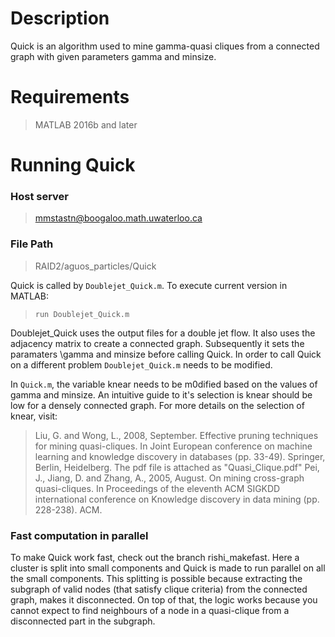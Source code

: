 # Description

Quick is an algorithm used to mine gamma-quasi cliques from a connected graph with given parameters gamma and minsize.

# Requirements
> MATLAB 2016b and later

# Running Quick

### Host server

> mmstastn@boogaloo.math.uwaterloo.ca

### File Path

> RAID2/aguos_particles/Quick

Quick is called by `Doublejet_Quick.m`. To execute current version in MATLAB:

> `run Doublejet_Quick.m`

Doublejet_Quick uses the output files for a double jet flow. It also uses the adjacency matrix to create a connected graph. Subsequently it sets the paramaters \gamma and minsize before calling Quick. In order to call Quick on a different problem `Doublejet_Quick.m` needs to be modified. 

In `Quick.m`, the variable knear needs to be m0dified based on the values of gamma and minsize. An intuitive guide to it's selection is knear should be low for a densely connected graph. For more details on the selection of knear, visit:

> Liu, G. and Wong, L., 2008, September. Effective pruning techniques for mining quasi-cliques. In Joint European conference on machine learning and knowledge discovery in databases (pp. 33-49). Springer, Berlin, Heidelberg.
The pdf file is attached as "Quasi_Clique.pdf"
> Pei, J., Jiang, D. and Zhang, A., 2005, August. On mining cross-graph quasi-cliques. In Proceedings of the eleventh ACM SIGKDD international conference on Knowledge discovery in data mining (pp. 228-238). ACM.

### Fast computation in parallel

To make Quick work fast, check out the branch rishi_makefast. Here a cluster is split into small components and Quick is made to run parallel on all the small components. This splitting is possible because extracting the subgraph of valid nodes (that satisfy clique criteria) from the connected graph, makes it disconnected. On top of that, the logic works because you cannot expect to find neighbours of a node in a quasi-clique from a disconnected part in the subgraph.

